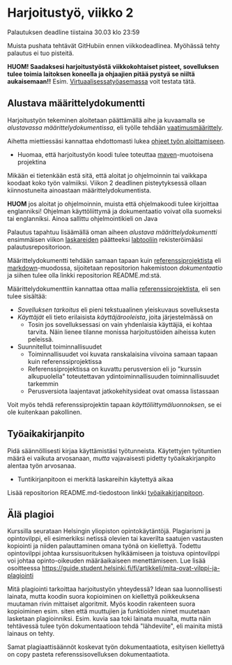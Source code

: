 # Harjoitustyö, viikko 2

Palautuksen deadline tiistaina 30.03 klo 23:59

Muista pushata tehtävät GitHubiin ennen viikkodeadlinea. Myöhässä tehty palautus ei tuo pisteitä.

**HUOM! Saadaksesi harjoitustyöstä viikkokohtaiset pisteet, sovelluksen tulee toimia laitoksen koneella ja ohjaajien pitää pystyä se niiltä aukaisemaan!!** Esim. [Virtuaalisessatyöasemassa](https://vdi.helsinki.fi) voit testata tätä.

## Alustava määrittelydokumentti

Harjoitustyön tekeminen aloitetaan päättämällä aihe ja kuvaamalla se _alustavassa määrittelydokumentissa_, eli työlle tehdään [vaatimusmäärittely](https://github.com/ohjelmistotekniikka-hy/kevat-2021/blob/master/web/materiaali.md#vaatimusmäärittely).

Aihetta miettiessäsi kannattaa ehdottomasti lukea [ohjeet työn aloittamiseen](https://github.com/ohjelmistotekniikka-hy/kevat-2021/blob/master/web/tyon_aloitus.md).

- Huomaa, että harjoitustyön koodi tulee toteuttaa [maven](https://github.com/ohjelmistotekniikka-hy/kevat-2021/blob/master/web/tyon_aloitus.md#maven-projektin-luominen)-muotoisena projektina

Mikään ei tietenkään estä sitä, että aloitat jo ohjelmoinnin tai vaikkapa koodaat koko työn valmiiksi. Viikon 2 deadlinen pisteytyksessä ollaan kiinnostuneita ainoastaan määrittelydokumentista.

**HUOM** jos aloitat jo ohjelmoinnin, muista että ohjelmakoodi tulee kirjoittaa englanniksi! Ohjelman käyttöliittymä ja dokumentaatio voivat olla suomeksi tai englanniksi. Ainoa sallittu ohjelmointikieli on Java

Palautus tapahtuu lisäämällä oman aiheen _alustava määrittelydokumentti_ ensimmäisen viikon [laskareiden](https://github.com/ohjelmistotekniikka-hy/kevat-2021/blob/master/tehtavat/viikko1.md#labtool) päätteeksi [labtooliin](https://study.cs.helsinki.fi/labtool/courses/TKT20002.2021.K.K.1) rekisteröimääsi palautusrepositorioon.

Määrittelydokumentti tehdään samaan tapaan kuin [referenssiprojektista](https://github.com/mluukkai/OtmTodoApp) eli [markdown](https://guides.github.com/features/mastering-markdown/)-muodossa, sijoitetaan repositorion hakemistoon _dokumentaatio_ ja siihen tulee olla linkki repositorion README.md:stä.

Määrittelydokumenttiin kannattaa ottaa mallia [referenssiprojektista](https://github.com/mluukkai/OtmTodoApp), eli sen tulee sisältää:

- _Sovelluksen tarkoitus_ eli pieni tekstuaalinen yleiskuvaus sovelluksesta
- _Käyttäjät_ eli tieto erilaisista _käyttäjärooleista_, joita järjestelmässä on
  - Tosin jos sovelluksessasi on vain yhdenlaisia käyttäjiä, ei kohtaa tarvita. Näin lienee tilanne monissa harjoitustöiden aiheissa kuten peleissä.
- Suunnitellut toiminnallisuudet
  - Toiminnallisuudet voi kuvata ranskalaisina viivoina samaan tapaan kuin referenssiprojektissa
  - Referenssiprojektissa on kuvattu perusversion eli jo "kurssin alkupuolella" toteutettavan ydintoiminnallisuuden toiminnallisuudet tarkemmin
  - Perusversiota laajentavat jatkokehitysideat ovat omassa listassaan

Voit myös tehdä referenssiprojektin tapaan _käyttöliittymäluonnoksen_, se ei ole kuitenkaan pakollinen.

## Työaikakirjanpito

Pidä säännöllisesti kirjaa käyttämistäsi työtunneista. Käytettyjen työtuntien määrä ei vaikuta arvosanaan, _mutta_ vajavaisesti pidetty työaikakirjanpito alentaa työn arvosanaa.

- Tuntikirjanpitoon ei merkitä laskareihin käytettyä aikaa

Lisää repositorion README.md-tiedostoon linkki [työaikakirjanpitoon](https://github.com/mluukkai/OtmTodoApp/blob/master/dokumentaatio/tuntikirjanpito.md).

## Älä plagioi

Kurssilla seurataan Helsingin yliopiston opintokäytäntöjä. Plagiarismi ja opintovilppi, eli esimerkiksi netissä olevien tai kaverilta saatujen vastausten kopiointi ja niiden palauttaminen omana työnä on kiellettyä. Todettu opintovilppi johtaa kurssisuorituksen hylkäämiseen ja toistuva opintovilppi voi johtaa opinto-oikeuden määräaikaiseen menettämiseen. Lue lisää osoitteessa https://guide.student.helsinki.fi/fi/artikkeli/mita-ovat-vilppi-ja-plagiointi


Mitä plagiointi tarkoittaa harjoitustyön yhteydessä? Idean saa luonnollisesti lainata, mutta koodin suora kopioiminen on kiellettyä poikkeuksena muutaman rivin mittaiset algoritmit. Myös koodin rakenteen suora kopioiminen esim. siten että muuttujien ja funktioiden nimet muutetaan lasketaan plagioinniksi. Esim. kuvia saa toki lainata muualta, mutta näin tehtävessä tulee työn dokumentaatioon tehdä "lähdeviite", eli mainita mistä lainaus on tehty.

Samat plagiaattisäännöt koskevat työn dokumentaatiota, esityisen kiellettyä on copy pasteta referenssisovelluksen dokumentaatiota.
